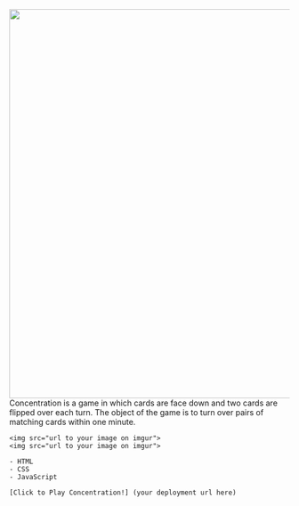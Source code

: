 <div id="header" align="center">
    <img src="img/screenshots.png" width="900" height="700">
</div>













<Concentration>
    Concentration is a game in which cards are face down and
    two cards are flipped over each turn. The object of the game
    is to turn over pairs of matching cards within one minute.
    
<Screenshot>
    
    <img src="url to your image on imgur">
    <img src="url to your image on imgur">
    
<Technologies Used>
    
    - HTML
    - CSS
    - JavaScript
    
<Getting Started>
    
    [Click to Play Concentration!] (your deployment url here)